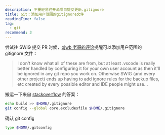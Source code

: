 ```yaml
---
description: 不要轻易往开源项目提交更新.gitignore
title: Git：添加用户范围的gitignore文件
readingTime: false
tag:
  - git
recommend: 3
---
```


尝试往 SWIG 提交 PR 时候，[ojwb 老哥的评论](https://github.com/swig/swig/pull/3009#discussion_r1740286838)提醒可以添加用户范围的 gitignore 文件：

> I don't know what all of these are from, but at least .vscode is really better handled by configuring it for your own user account as then it'll be ignored in any git repo you work on. Otherwise SWIG (and every other project) ends up having to add ignore rules for the backup files, etc created by every possible editor and IDE people might use...

搬运一下来自 [stackoverflow](https://stackoverflow.com/questions/5724455/can-i-make-a-user-specific-gitignore-file) 的答案：

```bash
echo build >> $HOME/.gitignore
git config --global core.excludesfile $HOME/.gitignore

```

确认 git config

```bash
type $HOME/.gitconfig
```
